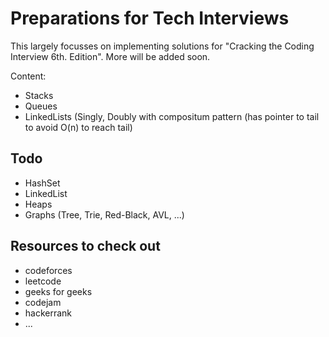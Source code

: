 # Preparations for Tech Interviews

This largely focusses on implementing solutions for "Cracking the Coding Interview 6th. Edition". More will be added soon.

Content:
* Stacks
* Queues
* LinkedLists (Singly, Doubly with compositum pattern (has pointer to tail to avoid O(n) to reach tail)

## Todo
* HashSet
* LinkedList
* Heaps
* Graphs (Tree, Trie, Red-Black, AVL, ...)

## Resources to check out
* codeforces
* leetcode
* geeks for geeks
* codejam
* hackerrank
* ...
